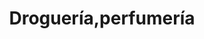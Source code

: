 ---
title: "Droguería,perfumería"
url: /sevilla-casco-antiguo-san-bartolome/drogueria-perfumeria/
shop: farmacia
---